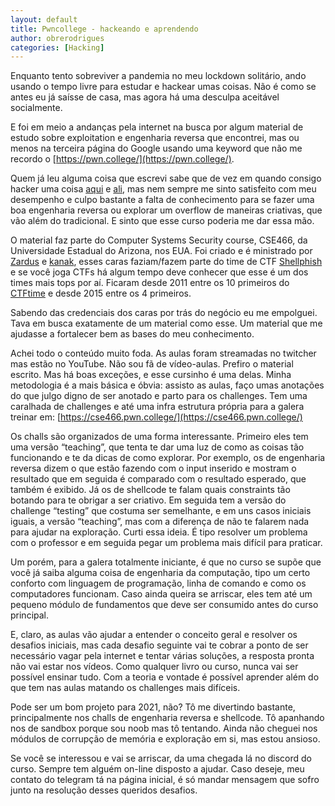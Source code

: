 ```yaml
---
layout: default
title: Pwncollege - hackeando e aprendendo
author: obrerodrigues
categories: [Hacking]
---
```


Enquanto tento sobreviver a pandemia no meu lockdown solitário, ando usando o tempo livre para estudar e hackear umas coisas. Não é como se antes eu já saísse de casa, mas agora há uma desculpa aceitável socialmente.

E foi em meio a andanças pela internet na busca por algum material de estudo sobre exploitation e engenharia reversa que encontrei, mas ou menos na terceira página do Google usando uma keyword que não me recordo o [https://pwn.college/](https://pwn.college/). 

Quem já leu alguma coisa que escrevi sabe que de vez em quando consigo hacker uma coisa [aqui](https://brerodrigues.github.io/ctfs/combo-chain-lite-write-up) e [ali](https://brerodrigues.github.io/ctfs/favorites/rev01-bh-hackaflag2019-write-up), mas nem sempre me sinto satisfeito com meu desempenho e culpo bastante a falta de conhecimento para se fazer uma boa engenharia reversa ou explorar um overflow de maneiras criativas, que vão além do tradicional. E sinto que esse curso poderia me dar essa mão.

O material faz parte do Computer Systems Security course, CSE466, da Universidade Estadual do Arizona, nos EUA. Foi criado e é ministrado por [Zardus](https://www.yancomm.net/) e [kanak](https://connornelson.com/), esses caras faziam/fazem parte do time de CTF [Shellphish](https://shellphish.net/) e se você joga CTFs há algum tempo deve conhecer que esse é um dos times mais tops por aí. Ficaram desde 2011 entre os 10 primeiros do [CTFtime](https://ctftime.org/team/285) e desde 2015 entre os 4 primeiros.

Sabendo das credenciais dos caras por trás do negócio eu me empolguei. Tava em busca exatamente de um material como esse. Um material que me ajudasse a fortalecer bem as bases do meu conhecimento.

Achei todo o conteúdo muito foda. As aulas foram streamadas no twitcher mas estão no YouTube. Não sou fã de vídeo-aulas. Prefiro o material escrito. Mas há boas exceções, e esse cursinho é uma delas. Minha metodologia é a mais básica e óbvia: assisto as aulas, faço umas anotações do que julgo digno de ser anotado e parto para os challenges. Tem uma caralhada de challenges e até uma infra estrutura própria para a galera treinar em: [https://cse466.pwn.college/](https://cse466.pwn.college/)

Os challs são organizados de uma forma interessante. Primeiro eles tem uma versão “teaching”, que tenta te dar uma luz de como as coisas tão funcionando e te da dicas de como explorar. Por exemplo, os de engenharia reversa dizem o que estão fazendo com o input inserido e mostram o resultado que em seguida é comparado com o resultado esperado, que também é exibido. Já os de shellcode te falam quais constraints tão botando para te obrigar a ser criativo. Em seguida tem a versão do challenge “testing” que costuma ser semelhante, e em uns casos iniciais iguais, a versão “teaching”, mas com a diferença de não te falarem nada para ajudar na exploração. Curti essa ideia. É tipo resolver um problema com o professor e em seguida pegar um problema mais difícil para praticar.

Um porém, para a galera totalmente iniciante, é que no curso se supõe que você já saiba alguma coisa de engenharia da computação, tipo um certo conforto com linguagem de programação, linha de comando e como os computadores funcionam. Caso ainda queira se arriscar, eles tem até um pequeno módulo de fundamentos que deve ser consumido antes do curso principal.

E, claro, as aulas vão ajudar a entender o conceito geral e resolver os desafios iniciais, mas cada desafio seguinte vai te cobrar a ponto de ser necessário vagar pela internet e tentar várias soluções, a resposta pronta não vai estar nos vídeos. Como qualquer livro ou curso, nunca vai ser possível ensinar tudo. Com a teoria e vontade é possível aprender além do que tem nas aulas matando os challenges mais difíceis.

Pode ser um bom projeto para 2021, não?  Tô me divertindo bastante, principalmente nos challs de engenharia reversa e shellcode. Tô apanhando nos de sandbox porque sou noob mas tô tentando. Ainda não cheguei nos módulos de corrupção de memória e exploração em si, mas estou ansioso.

Se você se interessou e vai se arriscar, da uma chegada lá no discord do curso. Sempre tem alguém on-line disposto a ajudar. Caso deseje, meu contato do telegram tá na página inicial, é só mandar mensagem que sofro  junto na resolução desses queridos desafios.
